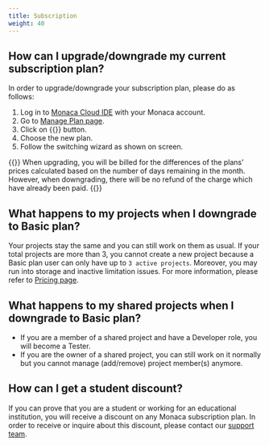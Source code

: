 ```yaml
---
title: Subscription
weight: 40
---
```


## How can I upgrade/downgrade my current subscription plan?

In order to upgrade/downgrade your subscription plan, please do as
follows:

1.  Log in to [Monaca Cloud IDE](https://monaca.mobi/en/login) with your
    Monaca account.
2.  Go to [Manage Plan page](https://monaca.mobi/en/plan/manage).
3.  Click on {{<guilabel name="Switch Plan">}} button.
4.  Choose the new plan.
5.  Follow the switching wizard as shown on screen.

{{<note>}}
    When upgrading, you will be billed for the differences of the plans’ prices calculated based on the number of days remaining in the month. However, when downgrading, there will be no refund of the charge which have already been paid.
{{</note>}}

## What happens to my projects when I downgrade to Basic plan?

Your projects stay the same and you can still work on them as usual. If
your total projects are more than 3, you cannot create a new project
because a Basic plan user can only have up to `3 active projects`.
Moreover, you may run into storage and inactive limitation issues. For
more information, please refer to [Pricing page](https://monaca.io/pricing-detail.html).

## What happens to my shared projects when I downgrade to Basic plan?

-   If you are a member of a shared project and have a Developer role,
    you will become a Tester.
-   If you are the owner of a shared project, you can still work on it
    normally but you cannot manage (add/remove) project member(s)
    anymore.

## How can I get a student discount?

If you can prove that you are a student or working for an educational
institution, you will receive a discount on any Monaca subscription
plan. In order to receive or inquire about this discount, please contact
our [support team](https://monaca.io/support/inquiry.html).
